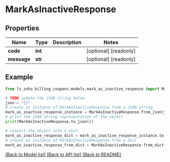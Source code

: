 # MarkAsInactiveResponse


## Properties

Name | Type | Description | Notes
------------ | ------------- | ------------- | -------------
**code** | **int** |  | [optional] [readonly] 
**message** | **str** |  | [optional] [readonly] 

## Example

```python
from ls_zoho_billing_coupons.models.mark_as_inactive_response import MarkAsInactiveResponse

# TODO update the JSON string below
json = "{}"
# create an instance of MarkAsInactiveResponse from a JSON string
mark_as_inactive_response_instance = MarkAsInactiveResponse.from_json(json)
# print the JSON string representation of the object
print(MarkAsInactiveResponse.to_json())

# convert the object into a dict
mark_as_inactive_response_dict = mark_as_inactive_response_instance.to_dict()
# create an instance of MarkAsInactiveResponse from a dict
mark_as_inactive_response_from_dict = MarkAsInactiveResponse.from_dict(mark_as_inactive_response_dict)
```
[[Back to Model list]](../README.md#documentation-for-models) [[Back to API list]](../README.md#documentation-for-api-endpoints) [[Back to README]](../README.md)


